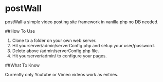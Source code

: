 postWall
========

postWall a simple video posting site framework in vanilla php no DB needed.

##How To Use

1. Clone to a folder on your own web server.
2. Hit yourserver/admin/serverConfig.php and setup your user/password.
3. Delete above /admin/serverConfig.php file.
4. Hit yourserver/admin/ to configure your pages.

##What To Know

Currently only Youtube or Vimeo videos work as entries.